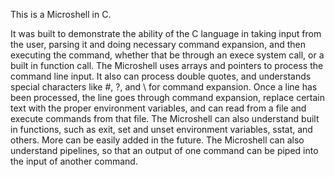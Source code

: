 This is a Microshell in C.

It was built to demonstrate the ability of the C language in taking input from the user, parsing it and doing necessary command expansion, and then executing the command, whether that be through an exece system call, or a built in function call.
The Microshell uses arrays and pointers to process the command line input. It also can process double quotes, and understands special characters like #, ?, and \ for command expansion.
Once a line has been processed, the line goes through command expansion, replace certain text with the proper environment variables, and can read from a file and execute commands from that file.
The Microshell can also understand built in functions, such as exit, set and unset environment variables, sstat, and others. More can be easily added in the future.
The Microshell can also understand pipelines, so that an output of one command can be piped into the input of another command.
